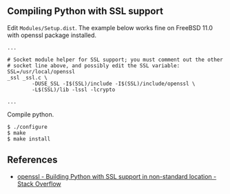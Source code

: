 ## Compiling Python with SSL support

Edit `Modules/Setup.dist`. The example below works fine on FreeBSD 11.0 with openssl package installed.

```
...

# Socket module helper for SSL support; you must comment out the other
# socket line above, and possibly edit the SSL variable:
SSL=/usr/local/openssl
_ssl _ssl.c \
        -DUSE_SSL -I$(SSL)/include -I$(SSL)/include/openssl \
        -L$(SSL)/lib -lssl -lcrypto

...
```

Compile python.

```
$ ./configure
$ make
$ make install
```


## References

- [openssl - Building Python with SSL support in non-standard location - Stack Overflow](http://stackoverflow.com/questions/5937337/building-python-with-ssl-support-in-non-standard-location)

